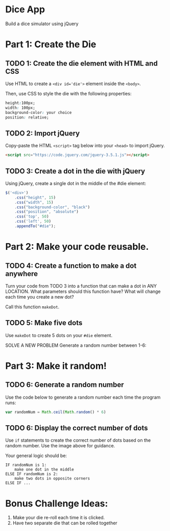 # Dice App
Build a dice simulator using jQuery

# Part 1: Create the Die

## TODO 1: Create the die element with HTML and CSS

Use HTML to create a `<div id='die'>` element inside the `<body>`.

Then, use CSS to style the die with the following properties:

```css
height:100px;
width: 100px;
background-color: your choice
position: relative;
```

## TODO 2: Import jQuery

Copy-paste the HTML `<script>` tag below into your `<head>` to import jQuery.

```html
<script src="https://code.jquery.com/jquery-3.5.1.js"></script>
```

## TODO 3: Create a dot in the die with jQuery

Using jQuery, create a single dot in the middle of the #die element:

```js
$('<div>')
	.css("height", 15)
	.css("width", 15)
	.css("background-color", "black")
	.css("position", "absolute")
	.css('top', 50)
	.css('left', 50)
	.appendTo("#die");
```  
 
 
# Part 2: Make your code reusable.

## TODO 4: Create a function to make a dot anywhere

Turn your code from TODO 3 into a function that can make a dot in ANY LOCATION. What parameters should this function have? What will change each time you create a new dot?

Call this function `makeDot`.

## TODO 5: Make five dots

Use `makeDot` to create 5 dots on your `#die` element.

SOLVE A NEW PROBLEM
Generate a random number between 1-6:

# Part 3: Make it random!

## TODO 6: Generate a random number

Use the code below to generate a random number each time the program runs:

```js
var randomNum = Math.ceil(Math.random() * 6)
```

## TODO 6: Display the correct number of dots

Use `if` statements to create the correct number of dots based on the random number. Use the image above for guidance.

Your general logic should be:

```
IF randomNum is 1:
	make one dot in the middle
ELSE IF randomNum is 2:
	make two dots in opposite corners
ELSE IF ...
```

# Bonus Challenge Ideas:

1. Make your die re-roll each time it is clicked. 
2. Have two separate die that can be rolled together
